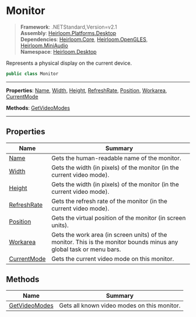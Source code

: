 # Monitor

> **Framework**: .NETStandard,Version=v2.1  
> **Assembly**: [Heirloom.Platforms.Desktop][0]  
> **Dependencies**: [Heirloom.Core][1], [Heirloom.OpenGLES][2], [Heirloom.MiniAudio][3]  
> **Namespace**: [Heirloom.Desktop][0]  

Represents a physical display on the current device.

```cs
public class Monitor
```

--------------------------------------------------------------------------------

**Properties**: [Name][4], [Width][5], [Height][6], [RefreshRate][7], [Position][8], [Workarea][9], [CurrentMode][10]

**Methods**: [GetVideoModes][11]

--------------------------------------------------------------------------------

## Properties

| Name              | Summary                                                                                                             |
|-------------------|---------------------------------------------------------------------------------------------------------------------|
| [Name][4]         | Gets the human-readable name of the monitor.                                                                        |
| [Width][5]        | Gets the width (in pixels) of the monitor (in the current video mode).                                              |
| [Height][6]       | Gets the width (in pixels) of the monitor (in the current video mode).                                              |
| [RefreshRate][7]  | Gets the refresh rate of the monitor (in the current video mode).                                                   |
| [Position][8]     | Gets the virtual position of the monitor (in screen units).                                                         |
| [Workarea][9]     | Gets the work area (in screen units) of the monitor. This is the monitor bounds minus any global task or menu bars. |
| [CurrentMode][10] | Gets the current video mode on this monitor.                                                                        |

## Methods

| Name                | Summary                                     |
|---------------------|---------------------------------------------|
| [GetVideoModes][11] | Gets all known video modes on this monitor. |

[0]: ../Heirloom.Platforms.Desktop.md
[1]: ../Heirloom.Core.md
[2]: ../Heirloom.OpenGLES.md
[3]: ../Heirloom.MiniAudio.md
[4]: Heirloom.Desktop.Monitor.Name.md
[5]: Heirloom.Desktop.Monitor.Width.md
[6]: Heirloom.Desktop.Monitor.Height.md
[7]: Heirloom.Desktop.Monitor.RefreshRate.md
[8]: Heirloom.Desktop.Monitor.Position.md
[9]: Heirloom.Desktop.Monitor.Workarea.md
[10]: Heirloom.Desktop.Monitor.CurrentMode.md
[11]: Heirloom.Desktop.Monitor.GetVideoModes.md
